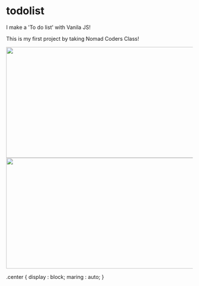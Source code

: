 # todolist

I make a 'To do list' with Vanila JS!

This is my first project by taking Nomad Coders Class!

<center><img src="https://user-images.githubusercontent.com/77105441/113270019-05bf8a80-9314-11eb-8f76-49d2aed6715c.JPG" width="1000" height="300"></center>
<center><img src="https://user-images.githubusercontent.com/77105441/113270025-06582100-9314-11eb-8459-ec5db63c670e.JPG" width="1000" height="300"></center>


.center {
    display : block;
    maring : auto;
}
